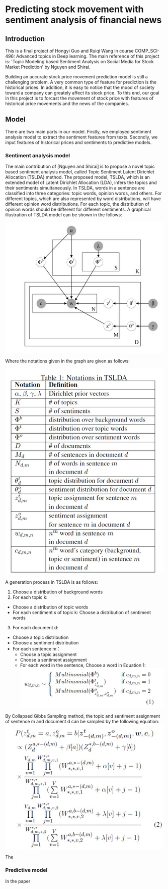 # Predicting stock movement with sentiment analysis of financial news

## Introduction
This is a final project of Hongyi Guo and Ruiqi Wang in course COMP_SCI-496: Advanced topics in Deep learning. The main reference of this project is: 'Topic Modeling based Sentiment Analysis on Social Media
for Stock Market Prediction' by Nguyen and Shirai.

Building an accurate stock price movement prediction model is still a challenging problem. A very common type of feature for prediction is the historical prices. In addition, it is easy to notice that the mood of society toward a company can greately affect its stock price. To this end, our goal in this project is to forcast the movement of stock price with features of historical price movements and the news of the companies.

## Model
There are two main parts in our model. Firstly, we employed sentiment analysis model to extract the sentiment features from texts. Secondly, we input features of historical prices and sentiments to predictive models.

### Sentiment analysis model
The main contribution of [Nguyen and Shirai] is to propose a novel topic based sentiment analysis model, called Topic Sentiment Latent Dirichlet Allocation (TSLDA) method. The proposed model, TSLDA, which is an extended model of Latent Dirichlet Allocation (LDA), infers the topics and their sentiments simultaneously. In TSLDA, words in a sentence are classified into three categories: topic words, opinion words, and others. For different topics, which are also represented by word distributions, will have different opinion word distributions. For each topic, the distribution of opinion words should be different for different sentiments.
A graphical illustration of TSLDA model can be shown in the follows:

![TSLDA](https://github.com/Ruiqi-Wang/CS496_Project_Ruiqi_Hongyi/blob/main/src/1.jpg)

Where the notations given in the graph are given as follows:

![Notation](https://github.com/Ruiqi-Wang/CS496_Project_Ruiqi_Hongyi/blob/main/src/4.jpg)

A generation process in TSLDA is as follows:
1. Choose a distribution of background words
2. For each topic k:
  * Choose a distribution of topic words
  * For each sentiment s of topic k: Choose a distribution of sentiment words 
3. For each document d:
  * Choose a topic distribution
  * Choose a sentiment distribution
  * For each sentence m：
    - Choose a topic assignment
    - Choose a sentiment assignment
    - For each word in the sentence, Choose a word in Equation 1:
![Eq1](https://github.com/Ruiqi-Wang/CS496_Project_Ruiqi_Hongyi/blob/main/src/5.jpg)

By Collapsed Gibbs Sampling method, the topic and sentiment assignment of sentence m and document d can be sampled by the following equation:
![Eq2](https://github.com/Ruiqi-Wang/CS496_Project_Ruiqi_Hongyi/blob/main/src/2.jpg)

The 

### Predictive model
In the paper 

